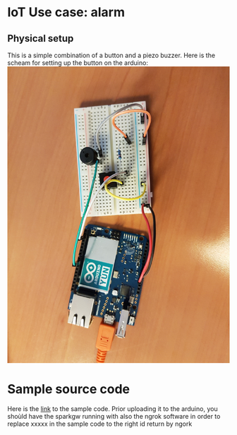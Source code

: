 # IoT Use case: alarm 

## Physical setup
This is a simple combination of a button and a piezo buzzer.
Here is the scheam for setting up the button on the arduino:
![button](./alarm.jpg)

# Sample source code
Here is the [link](./alarm.ino) to the sample code.
Prior uploading it to the arduino, you shoùld have the sparkgw running with also the ngrok software in order to replace xxxxx in the sample code to the right id return by ngork
